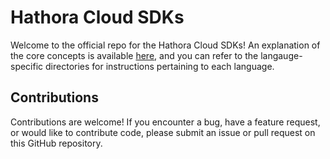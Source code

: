 # Hathora Cloud SDKs

Welcome to the official repo for the Hathora Cloud SDKs! An explanation of the core concepts is available [here](https://hathora.dev/docs/category/concepts), and you can refer to the langauge-specific directories for instructions pertaining to each language.

## Contributions

Contributions are welcome! If you encounter a bug, have a feature request, or would like to contribute code, please submit an issue or pull request on this GitHub repository.
